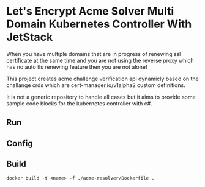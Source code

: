 # Let's Encrypt Acme Solver Multi Domain Kubernetes Controller With JetStack

When you have multiple domains that are in progress of renewing ssl certificate at the same time and you are not using the reverse proxy which has no auto tls renewing feature then you are not alone!

This project creates acme challenge verification api dynamicly based on the challange crds which are cert-manager.io/v1alpha2 custom definitions.

It is not a generic repository to handle all cases but it aims to provide some sample code blocks for the kubernetes controller with c#.

## Run


## Config


## Build

`docker build -t <name> -f ./acme-resolver/Dockerfile .`
